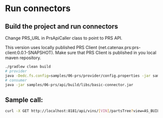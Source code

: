 # Run connectors

## Build the project and run connectors

Change PRS_URL in PrsApiCaller class to point to PRS API.

This version uses locally published PRS Client (net.catenax.prs:prs-client:0.0.1-SNAPSHOT). Make sure that PRS Client is published in you local maven repository.

```bash
./gradlew clean build
# provider
java -Dedc.fs.config=samples/06-prs/provider/config.properties -jar samples/06-prs/provider/build/libs/provider.jar
# consumer
java -jar samples/06-prs/api/build/libs/basic-connector.jar
````


## Sample call:

```bash 
curl -X GET http://localhost:8181/api/vins/[VIN]/partsTree?view=AS_BUILT&connectorAddress=[url_provider_connector]&destination=[destination_path]
```



